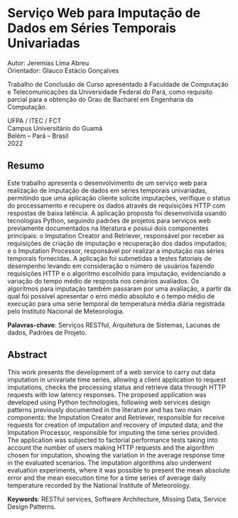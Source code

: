 # Serviço Web para Imputação de Dados em Séries Temporais Univariadas
Autor: Jeremias Lima Abreu <br>
Orientador: Glauco Estácio Gonçalves

Trabalho de Conclusão de Curso apresentado à Faculdade de Computação e Telecomunicações da Universidade Federal do Pará, como requisito parcial para a obtenção do Grau de Bacharel em Engenharia da Computação.

UFPA / ITEC / FCT <br>
Campus Universitário do Guamá <br>
Belém – Pará – Brasil <br>
2022 <br>

## Resumo
Este trabalho apresenta o desenvolvimento de um serviço web para realização de imputação de dados em séries temporais univariadas, permitindo que uma aplicação cliente solicite imputações, verifique o status do processamento e recupere os dados através de requisições HTTP com respostas de baixa latência. A aplicação proposta foi desenvolvida usando tecnologias Python, seguindo padrões de projetos para serviços web previamente documentados na literatura e possui dois componentes principais: o Imputation Creator and Retriever, responsável por receber as requisições de criação de imputação e recuperação dos dados imputados; e o Imputation Processor, responsável por realizar a imputação nas séries temporais fornecidas. A aplicação foi submetidas a testes fatoriais de desempenho levando em consideração o número de usuários fazendo requisições HTTP e o algoritmo escolhido para imputação, evidenciando a variação do tempo médio de resposta nos cenários avaliados. Os algoritmos para imputação também passaram por uma avaliação, a partir da qual foi possível apresentar o erro médio absoluto e o tempo médio de execução para uma série temporal de temperatura média diária registrada pelo Instituto Nacional de Meteorologia.

<b>Palavras-chave</b>: Serviços RESTful, Arquitetura de Sistemas, Lacunas de dados, Padrões de Projeto.

## Abstract
This work presents the development of a web service to carry out data imputation in univariate time series, allowing a client application to request imputations, checks the processing status and retrieve data through HTTP requests with low latency responses. The proposed application was developed using Python technologies, following web services design patterns previously documented in the literature and has two main components: the Imputation Creator and Retriever, responsible for receive requests for creation of imputation and recovery of imputed data; and the Imputation Processor, responsible for imputing the time series provided. The application was subjected to factorial performance tests taking into account the number of users making HTTP requests and the algorithm chosen for imputation, showing the variation in the average response time in the evaluated scenarios. The imputation algorithms also underwent evaluation experiments, where it was possible to present the mean absolute error and the mean execution time for a time series of average daily temperature recorded by the National Institute of Meteorology.

<b>Keywords</b>: RESTful services, Software Architecture, Missing Data, Service Design
Patterns.
